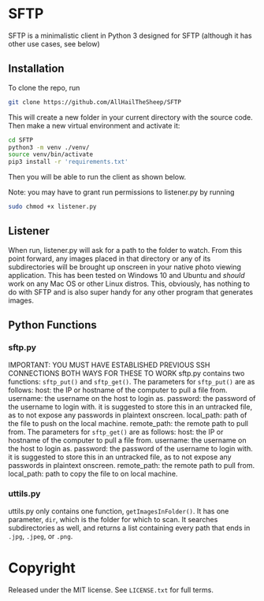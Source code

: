 # SFTP

SFTP is a minimalistic client in Python 3 designed for SFTP (although it has other use cases, see below)
## Installation

To clone the repo, run

```bash
git clone https://github.com/AllHailTheSheep/SFTP
```

This will create a new folder in your current directory with the source code.
Then make a new virtual environment and activate it:

```bash
cd SFTP
python3 -m venv ./venv/
source venv/bin/activate
pip3 install -r 'requirements.txt'
```
Then you will be able to run the client as shown below.

Note: you may have to grant run permissions to listener.py by running

```bash
sudo chmod +x listener.py
```
## Listener

When run, listener.py will ask for a path to the folder to watch. From this point forward, any images placed in that directory or any of its subdirectories will be brought up onscreen in your native photo viewing application. This has been tested on Windows 10 and Ubuntu and *should* work on any Mac OS or other Linux distros. This, obviously, has nothing to do with SFTP and is also super handy for any other program that generates images.

## Python Functions

### sftp.py
IMPORTANT: YOU MUST HAVE ESTABLISHED PREVIOUS SSH CONNECTIONS BOTH WAYS FOR THESE TO WORK
sftp.py contains two functions: `sftp_put()` and `sftp_get()`.
The parameters for `sftp_put()` are as follows:
    host: the IP or hostname of the computer to pull a file from.
    username: the username on the host to login as.
    password: the password of the username to login with. it is suggested to store this in an untracked file, as to not expose any passwords in plaintext onscreen.
    local_path: path of the file to push on the local machine.
    remote_path: the remote path to pull from.
The parameters for `sftp_get()` are as follows:
    host: the IP or hostname of the computer to pull a file from.
    username: the username on the host to login as.
    password: the password of the username to login with. it is suggested to store this in an untracked file, as to not expose any passwords in plaintext onscreen.
    remote_path: the remote path to pull from.
    local_path: path to copy the file to on local machine.

### uttils.py
uttils.py only contains one function, `getImagesInFolder()`. It has one parameter, `dir`, which is the folder for which to scan. It searches subdirectories as well, and returns a list containing every path that ends in `.jpg`, `.jpeg`, or `.png`.

# Copyright
Released under the MIT license. See `LICENSE.txt` for full terms.

